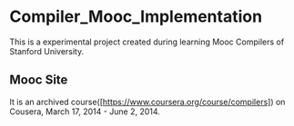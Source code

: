 # Compiler\_Mooc\_Implementation
This is a experimental project created during learning Mooc Compilers of Stanford University.
## Mooc Site
It is an archived course([https://www.coursera.org/course/compilers]) on Cousera, March 17, 2014 - June 2, 2014.